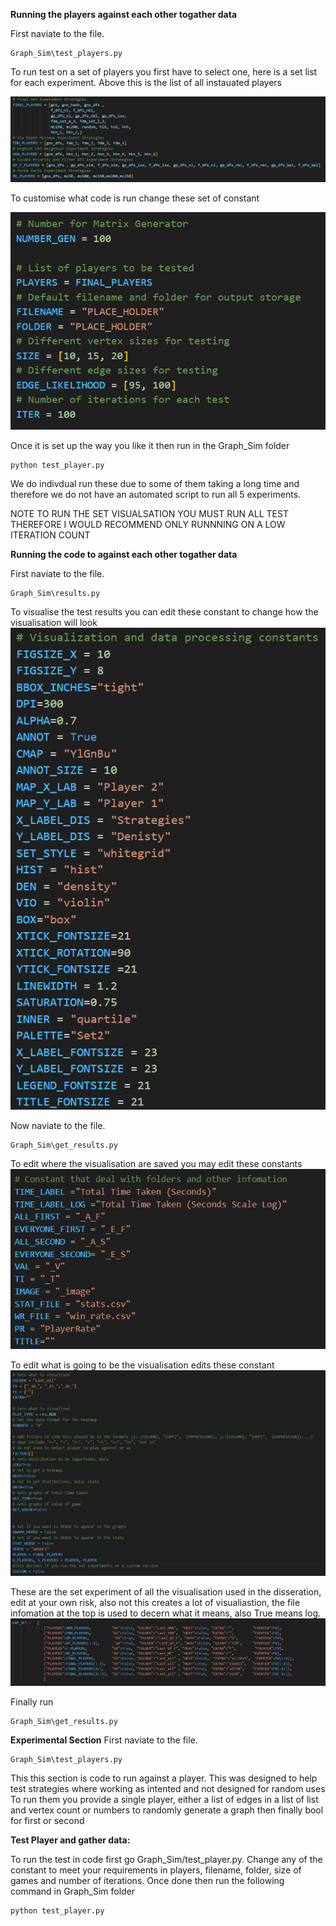 **Running the players against each other togather data**

First naviate to the file.

    Graph_Sim\test_players.py

To run test on a set of players you first have to select one, here is a set list for each experiment. Above this is the list of all instauated players

![Set of plays that exist for test_players.py](readme_image\sets_of_players.png)

To customise what code is run change these set of constant

![Consts for test_players.py](readme_image\const_test_players.png)

Once it is set up the way you like it then run in the Graph_Sim folder 
 
    python test_player.py

We do indivdual run these due to some of them taking a long time and therefore we do not have an automated script to run all 5 experiments.

NOTE TO RUN THE SET VISUALSATION YOU MUST RUN ALL TEST THEREFORE I WOULD RECOMMEND ONLY RUNNNING ON A LOW ITERATION COUNT



**Running the code to  against each other togather data**

First naviate to the file.

    Graph_Sim\results.py

To visualise the test results you can edit these constant to change how the visualisation will look
![Set visualsiation constants setting in results.py](readme_image\results_consts.png)

Now naviate to the file.

    Graph_Sim\get_results.py

To edit where the visualisation are saved you may edit these constants
![Set file constants setting for visualsiation get_results.py](readme_image\file_info.png)

To edit what is going to be the visualisation edits these constant
![Set constants of visualsation settings and what data is gathered in get_results.pyy](readme_image\varaiabke.png)

These are the set experiment of all the visualisation used in the disseration, edit at your own risk, also not this creates a lot of visualiastion, the file infomation at the top is used to decern what it means, also True means log.
![The set of experiment to be used in final disseration](readme_image\Exeriments.png)

Finally run

    Graph_Sim\get_results.py


**Experimental Section**
First naviate to the file.

    Graph_Sim\test_players.py

This this section is code to run against a player. This was designed to help test strategies where working as intented and not designed for random uses
To run them you provide a single player, either a list of edges in a list of list and vertex count or numbers to randomly generate a graph then finally bool for first or second

**Test Player and gather data:**

To run the test in code first go Graph_Sim/test_player.py. Change any of the constant to meet your requirements in players, filename, folder, size of games and number of iterations. Once done then run the following command in Graph_Sim folder

    python test_player.py
